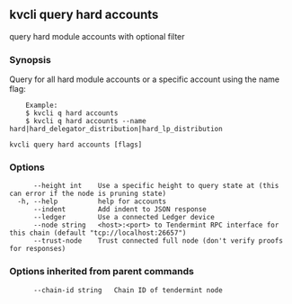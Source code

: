 <!--
title: accounts
-->
## kvcli query hard accounts

query hard module accounts with optional filter

### Synopsis

Query for all hard module accounts or a specific account using the name flag:

		Example:
		$ kvcli q hard accounts
		$ kvcli q hard accounts --name hard|hard_delegator_distribution|hard_lp_distribution

```
kvcli query hard accounts [flags]
```

### Options

```
      --height int    Use a specific height to query state at (this can error if the node is pruning state)
  -h, --help          help for accounts
      --indent        Add indent to JSON response
      --ledger        Use a connected Ledger device
      --node string   <host>:<port> to Tendermint RPC interface for this chain (default "tcp://localhost:26657")
      --trust-node    Trust connected full node (don't verify proofs for responses)
```

### Options inherited from parent commands

```
      --chain-id string   Chain ID of tendermint node
```

